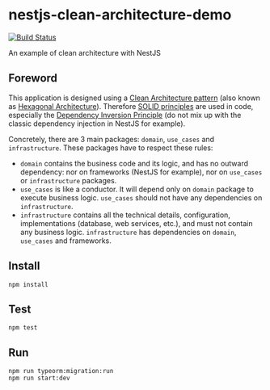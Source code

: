 # nestjs-clean-architecture-demo

[![Build Status](https://travis-ci.org/damienbeaufils/nestjs-clean-architecture-demo.svg?branch=master)](https://travis-ci.org/damienbeaufils/nestjs-clean-architecture-demo)

An example of clean architecture with NestJS

## Foreword

This application is designed using a [Clean Architecture pattern](https://blog.cleancoder.com/uncle-bob/2012/08/13/the-clean-architecture.html) (also known as [Hexagonal Architecture](http://www.maximecolin.fr/uploads/2015/11/56570243d02c0_hexagonal-architecture.png)).
Therefore [SOLID principles](https://en.wikipedia.org/wiki/SOLID_(object-oriented_design)) are used in code, especially the [Dependency Inversion Principle](https://en.wikipedia.org/wiki/Dependency_inversion_principle) (do not mix up with the classic dependency injection in NestJS for example).

Concretely, there are 3 main packages: `domain`, `use_cases` and `infrastructure`. These packages have to respect these rules:
- `domain` contains the business code and its logic, and has no outward dependency: nor on frameworks (NestJS for example), nor on `use_cases` or `infrastructure` packages.
- `use_cases` is like a conductor. It will depend only on `domain` package to execute business logic. `use_cases` should not have any dependencies on `infrastructure`.
- `infrastructure` contains all the technical details, configuration, implementations (database, web services, etc.), and must not contain any business logic. `infrastructure` has dependencies on `domain`, `use_cases` and frameworks.  

## Install

```
npm install
```

## Test

```
npm test
```

## Run

```
npm run typeorm:migration:run
npm run start:dev
```
